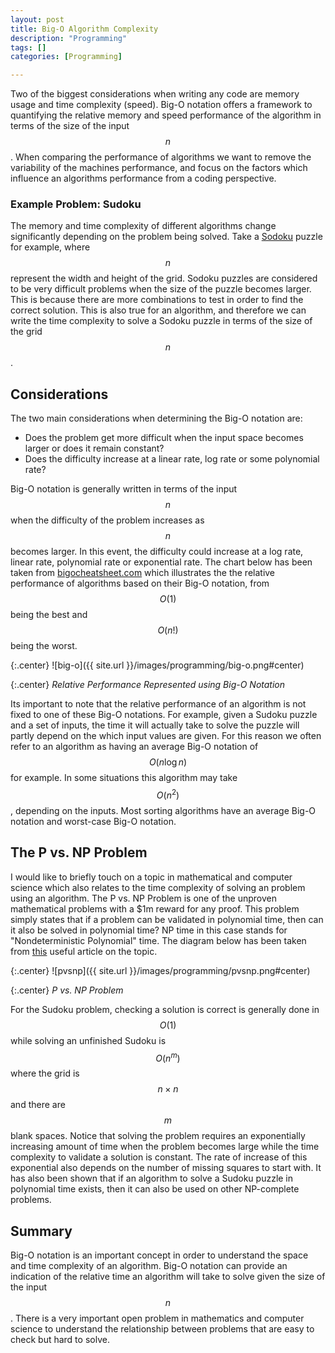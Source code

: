 ```yaml
---
layout: post
title: Big-O Algorithm Complexity
description: "Programming"
tags: []
categories: [Programming]

---
```


Two of the biggest considerations when writing any code are memory usage and time complexity (speed). Big-O notation offers a framework to quantifying the relative memory and speed performance of the algorithm in terms of the size of the input $$n$$. When comparing the performance of algorithms we want to remove the variability of the machines performance, and focus on the factors which influence an algorithms performance from a coding perspective.

### Example Problem: Sudoku
The memory and time complexity of different algorithms change significantly depending on the problem being solved. Take a <a href="https://en.wikipedia.org/wiki/Sudoku">Sodoku</a> puzzle for example, where $$n$$ represent the width and height of the grid. Sodoku puzzles are considered to be very difficult problems when the size of the puzzle becomes larger. This is because there are more combinations to test in order to find the correct solution. This is also true for an algorithm, and therefore we can write the time complexity to solve a Sodoku puzzle in terms of the size of the grid $$n$$.

<!-- more -->

## Considerations
The two main considerations when determining the Big-O notation are:

- Does the problem get more difficult when the input space becomes larger or does it remain constant?
- Does the difficulty increase at a linear rate, log rate or some polynomial rate?

Big-O notation is generally written in terms of the input $$n$$ when the difficulty of the problem increases as $$n$$ becomes larger. In this event, the difficulty could increase at a log rate, linear rate, polynomial rate or exponential rate. The chart below has been taken from <a href="https://www.bigocheatsheet.com">bigocheatsheet.com</a> which illustrates the the relative performance of algorithms based on their Big-O notation, from $$O(1)$$ being the best and $$O(n!)$$ being the worst. 

{:.center}
![big-o]({{ site.url }}/images/programming/big-o.png#center)

{:.center}
*Relative Performance Represented using Big-O Notation*

Its important to note that the relative performance of an algorithm is not fixed to one of these Big-O notations. For example, given a Sudoku puzzle and a set of inputs, the time it will actually take to solve the puzzle will partly depend on the which input values are given. For this reason we often refer to an algorithm as having an average Big-O notation of $$O(n \log n)$$ for example. In some situations this algorithm may take $$O(n^2)$$, depending on the inputs. Most sorting algorithms have an average Big-O notation and worst-case Big-O notation.

## The P vs. NP Problem

I would like to briefly touch on a topic in mathematical and computer science which also relates to the time complexity of solving an problem using an algorithm. The P vs. NP Problem is one of the unproven mathematical problems with a $1m reward for any proof. This problem simply states that if a problem can be validated in polynomial time, then can it also be solved in polynomial time? NP time in this case stands for "Nondeterministic Polynomial" time. The diagram below has been taken from <a href="https://blogs.unimelb.edu.au/sciencecommunication/2016/10/23/i-promise-you-that-sudoku-could-win-you-a-million-dollars-but-youll-have-to-read-this-entire-blog-post-to-find-out-how/#:~:text=Sudoku%20is%20actually%20what's%20called,and%20every%20other%20NP%20problem.&text=That%20means%20P%20and%20NP,versus%20NP%20Millennium%20Prize%20Problem.">this</a> useful article on the topic.

{:.center}
![pvsnp]({{ site.url }}/images/programming/pvsnp.png#center)

{:.center}
*P vs. NP Problem*

For the Sudoku problem, checking a solution is correct is generally done in $$O(1)$$ while solving an unfinished Sudoku is $$O(n^m)$$ where the grid is $$n \times n$$ and there are $$m$$ blank spaces. Notice that solving the problem requires an exponentially increasing amount of time when the problem becomes large while the time complexity to validate a solution is constant. The rate of increase of this exponential also depends on the number of missing squares to start with. It has also been shown that if an algorithm to solve a Sudoku puzzle in polynomial time exists, then it can also be used on other NP-complete problems.

## Summary

Big-O notation is an important concept in order to understand the space and time complexity of an algorithm. Big-O notation can provide an indication of the relative time an algorithm will take to solve given the size of the input $$n$$. There is a very important open problem in mathematics and computer science to understand the relationship between problems that are easy to check but hard to solve.  